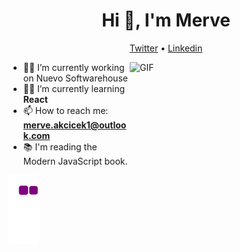 <h1 align="center">Hi 👋, I'm Merve</h1>


<p align="center">
  <a href="https://twitter.com/merveeakcicek">Twitter</a> •
  <a href="https://www.linkedin.com/in/merve-akcicek/">Linkedin</a> 
</p>


<img align="right" alt="GIF" src="https://media.giphy.com/media/q6RoNkLlFNjaw/giphy.gif" top="20px" width="310" height="210" /> 

- 🏃‍♀️ I’m currently working on Nuevo Softwarehouse
- 🧚🏻 I’m currently learning **React**
- 📫 How to reach me: **merve.akcicek1@outlook.com**
- 📚 I'm reading the Modern JavaScript book.




![snake gif](https://github.com/merveakcicek/merveakcicek/blob/output/github-contribution-grid-snake.gif)
